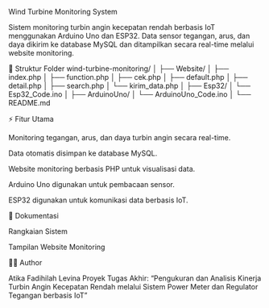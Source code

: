 Wind Turbine Monitoring System

Sistem monitoring turbin angin kecepatan rendah berbasis IoT menggunakan Arduino Uno dan ESP32.
Data sensor tegangan, arus, dan daya dikirim ke database MySQL dan ditampilkan secara real-time melalui website monitoring.

📂 Struktur Folder
wind-turbine-monitoring/
│
├── Website/
│   ├── index.php
│   ├── function.php
│   ├── cek.php
│   ├── default.php
│   ├── detail.php
│   ├── search.php
│   └── kirim_data.php
│
├── Esp32/
│   └── Esp32_Code.ino
│
├── ArduinoUno/
│   └── ArduinoUno_Code.ino
│
└── README.md

⚡ Fitur Utama

Monitoring tegangan, arus, dan daya turbin angin secara real-time.

Data otomatis disimpan ke database MySQL.

Website monitoring berbasis PHP untuk visualisasi data.

Arduino Uno digunakan untuk pembacaan sensor.

ESP32 digunakan untuk komunikasi data berbasis IoT.

📸 Dokumentasi

Rangkaian Sistem

Tampilan Website Monitoring

👩‍💻 Author

Atika Fadihilah Levina
Proyek Tugas Akhir:
“Pengukuran dan Analisis Kinerja Turbin Angin Kecepatan Rendah melalui Sistem Power Meter dan Regulator Tegangan berbasis IoT”
